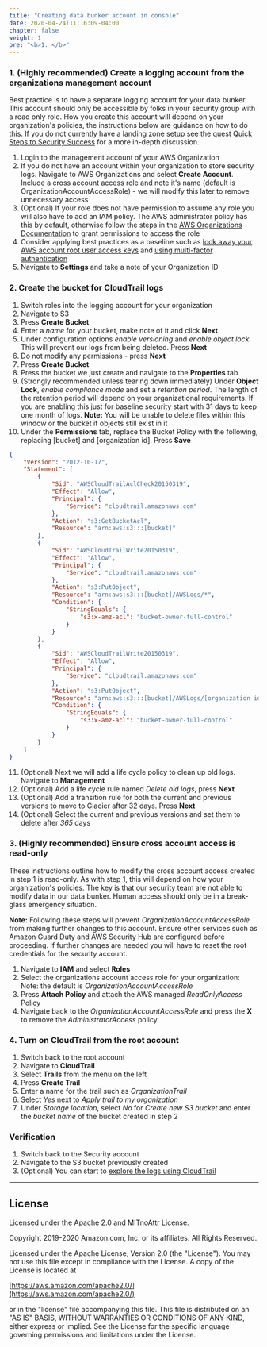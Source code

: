 ```yaml
---
title: "Creating data bunker account in console"
date: 2020-04-24T11:16:09-04:00
chapter: false
weight: 1
pre: "<b>1. </b>"
---
```


### 1. (Highly recommended) Create a logging account from the organizations management account

Best practice is to have a separate logging account for your data bunker. This account should only be accessible by folks in your security group with a read only role. How you create this account will depend on your organization's policies, the instructions below are guidance on how to do this. If you do not currently have a landing zone setup see the quest [Quick Steps to Security Success](../quest_100_Quick_Steps_to_Security_Success/README.md) for a more in-depth discussion.

1. Login to the management account of your AWS Organization
2. If you do not have an account within your organization to store security logs. Navigate to AWS Organizations and select **Create Account**. Include a cross account access role and note it's name (default is OrganizationAccountAccessRole) - we will modify this later to remove unnecessary access
3. (Optional) If your role does not have permission to assume any role you will also have to add an IAM policy. The AWS administrator policy has this by default, otherwise follow the steps in the [AWS Organizations Documentation](https://docs.aws.amazon.com/organizations/latest/userguide/orgs_manage_accounts_access.html#orgs_manage_accounts_access-cross-account-role) to grant permissions to access the role
4. Consider applying best practices as a baseline such as [lock away your AWS account root user access keys](https://docs.aws.amazon.com/IAM/latest/UserGuide/best-practices.html#lock-away-credentials) and [using multi-factor authentication](https://docs.aws.amazon.com/IAM/latest/UserGuide/id_credentials_mfa.html)
5. Navigate to **Settings** and take a note of your Organization ID

### 2. Create the bucket for CloudTrail logs

1. Switch roles into the logging account for your organization 
1. Navigate to S3
1. Press **Create Bucket**
1. Enter a *name* for your bucket, make note of it and click **Next**
1. Under configuration options *enable versioning* and *enable object lock*. This will prevent our logs from being deleted. Press **Next**
1. Do not modify any permissions - press **Next**
1. Press **Create Bucket**
1. Press the bucket we just create and navigate to the **Properties** tab
1. (Strongly recommended unless tearing down immediately) Under **Object Lock**, *enable compliance mode* and set a *retention period*. The length of the retention period will depend on your organizational requirements. If you are enabling this just for baseline security start with 31 days to keep one month of logs. **Note:** You will be unable to delete files within this window or the bucket if objects still exist in it
1. Under the **Permissions** tab, replace the Bucket Policy with the following, replacing [bucket] and [organization id]. Press **Save**

```json
{
    "Version": "2012-10-17",
    "Statement": [
        {
            "Sid": "AWSCloudTrailAclCheck20150319",
            "Effect": "Allow",
            "Principal": {
                "Service": "cloudtrail.amazonaws.com"
            },
            "Action": "s3:GetBucketAcl",
            "Resource": "arn:aws:s3:::[bucket]"
        },
        {
            "Sid": "AWSCloudTrailWrite20150319",
            "Effect": "Allow",
            "Principal": {
                "Service": "cloudtrail.amazonaws.com"
            },
            "Action": "s3:PutObject",
            "Resource": "arn:aws:s3:::[bucket]/AWSLogs/*",
            "Condition": {
                "StringEquals": {
                    "s3:x-amz-acl": "bucket-owner-full-control"
                }
            }
        },
        {
            "Sid": "AWSCloudTrailWrite20150319",
            "Effect": "Allow",
            "Principal": {
                "Service": "cloudtrail.amazonaws.com"
            },
            "Action": "s3:PutObject",
            "Resource": "arn:aws:s3:::[bucket]/AWSLogs/[organization id]/*",
            "Condition": {
                "StringEquals": {
                    "s3:x-amz-acl": "bucket-owner-full-control"
                }
            }
        }
    ]
}
```

11. (Optional) Next we will add a life cycle policy to clean up old logs. Navigate to **Management**
1. (Optional) Add a life cycle rule named *Delete old logs*, press **Next**
1. (Optional) Add a transition rule for both the current and previous versions to move to Glacier after 32 days. Press **Next**
1. (Optional) Select the current and previous versions and set them to delete after *365* days

### 3. (Highly recommended) Ensure cross account access is read-only

These instructions outline how to modify the cross account access created in step 1 is read-only. As with step 1, this will depend on how your organization's policies. The key is that our security team are not able to modify data in our data bunker. Human access should only be in a break-glass emergency situation.

**Note:** Following these steps will prevent *OrganizationAccountAccessRole* from making further changes to this account. Ensure other services such as Amazon Guard Duty and AWS Security Hub are configured before proceeding. If further changes are needed you will have to reset the root credentials for the security account.

1. Navigate to **IAM** and select **Roles**
2. Select the organizations account access role for your organization: Note: the default is *OrganizationAccountAccessRole*
3. Press **Attach Policy** and attach the AWS managed *ReadOnlyAccess* Policy
4. Navigate back to the *OrganizationAccountAccessRole* and press the **X** to remove the *AdministratorAccess* policy

### 4. Turn on CloudTrail from the root account

1. Switch back to the root account
1. Navigate to **CloudTrail**
1. Select **Trails** from the menu on the left
1. Press **Create Trail**
1. Enter a name for the trail such as *OrganizationTrail*
1. Select *Yes* next to *Apply trail to my organization*
1. Under *Storage location*, select *No* for *Create new S3 bucket* and enter the *bucket name* of the bucket created in step 2

### Verification

1. Switch back to the Security account
2. Navigate to the S3 bucket previously created
3. (Optional) You can start to [explore the logs using CloudTrail](https://docs.aws.amazon.com/athena/latest/ug/cloudtrail-logs.html)

***

## License

Licensed under the Apache 2.0 and MITnoAttr License.

Copyright 2019-2020 Amazon.com, Inc. or its affiliates. All Rights Reserved.

Licensed under the Apache License, Version 2.0 (the "License"). You may not use this file except in compliance with the License. A copy of the License is located at

[https://aws.amazon.com/apache2.0/](https://aws.amazon.com/apache2.0/)

or in the "license" file accompanying this file. This file is distributed on an "AS IS" BASIS, WITHOUT WARRANTIES OR CONDITIONS OF ANY KIND, either express or implied. See the License for the specific language governing permissions and limitations under the License.
